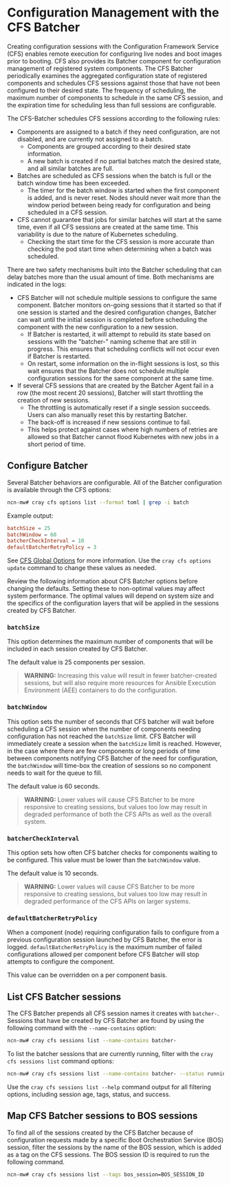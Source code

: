 # Configuration Management with the CFS Batcher

Creating configuration sessions with the Configuration Framework Service \(CFS\) enables remote execution for configuring live nodes
and boot images prior to booting. CFS also provides its Batcher component for configuration management of registered system
components. The CFS Batcher periodically examines the aggregated configuration state of registered components and schedules CFS
sessions against those that have not been configured to their desired state. The frequency of scheduling, the maximum number of
components to schedule in the same CFS session, and the expiration time for scheduling less than full sessions are configurable.

The CFS-Batcher schedules CFS sessions according to the following rules:

* Components are assigned to a batch if they need configuration, are not disabled, and are currently not assigned to a batch.
  * Components are grouped according to their desired state information.
  * A new batch is created if no partial batches match the desired state, and all similar batches are full.
* Batches are scheduled as CFS sessions when the batch is full or the batch window time has been exceeded.
  * The timer for the batch window is started when the first component is added, and is never reset. Nodes should never wait more
    than the window period between being ready for configuration and being scheduled in a CFS session.
* CFS cannot guarantee that jobs for similar batches will start at the same time, even if all CFS sessions are created at the same
  time. This variability is due to the nature of Kubernetes scheduling.
  * Checking the start time for the CFS session is more accurate than checking the pod start time when determining when a batch was scheduled.

There are two safety mechanisms built into the Batcher scheduling that can delay batches more than the usual amount of time.
Both mechanisms are indicated in the logs:

* CFS Batcher will not schedule multiple sessions to configure the same component. Batcher monitors on-going sessions that it started
  so that if one session is started and the desired configuration changes, Batcher can wait until the initial session is completed
  before scheduling the component with the new configuration to a new session.
  * If Batcher is restarted, it will attempt to rebuild its state based on sessions with the "batcher-" naming scheme that are still
    in progress. This ensures that scheduling conflicts will not occur even if Batcher is restarted.
  * On restart, some information on the in-flight sessions is lost, so this wait ensures that the Batcher does not schedule multiple
    configuration sessions for the same component at the same time.
* If several CFS sessions that are created by the Batcher Agent fail in a row \(the most recent 20 sessions\), Batcher will start
  throttling the creation of new sessions.
  * The throttling is automatically reset if a single session succeeds. Users can also manually reset this by restarting Batcher.
  * The back-off is increased if new sessions continue to fail.
  * This helps protect against cases where high numbers of retries are allowed so that Batcher cannot flood Kubernetes with new jobs
    in a short period of time.

## Configure Batcher

Several Batcher behaviors are configurable. All of the Batcher configuration is available through the CFS options:

```bash
ncn-mw# cray cfs options list --format toml | grep -i batch
```

Example output:

```toml
batchSize = 25
batchWindow = 60
batcherCheckInterval = 10
defaultBatcherRetryPolicy = 3
```

See [CFS Global Options](CFS_Global_Options.md) for more information. Use the `cray cfs options update` command to change these values as needed.

Review the following information about CFS Batcher options before changing the defaults. Setting these to non-optimal values may
affect system performance. The optimal values will depend on system size and the specifics of the configuration layers that will be
applied in the sessions created by CFS Batcher.

### `batchSize`

This option determines the maximum number of components that will be included in each session created by CFS Batcher.

The default value is 25 components per session.

> **WARNING:** Increasing this value will result in fewer batcher-created sessions, but will also require more resources for
> Ansible Execution Environment \(AEE\) containers to do the configuration.

### `batchWindow`

This option sets the number of seconds that CFS batcher will wait before scheduling a CFS session when the number of components
needing configuration has not reached the `batchSize` limit. CFS Batcher will immediately create a session when the `batchSize` limit is
reached. However, in the case where there are few components or long periods of time between components notifying CFS Batcher of the
need for configuration, the `batchWindow` will time-box the creation of sessions so no component needs to wait for the queue to fill.

The default value is 60 seconds.

> **WARNING:** Lower values will cause CFS Batcher to be more responsive to creating sessions, but values too low may result in
> degraded performance of both the CFS APIs as well as the overall system.

### `batcherCheckInterval`

This option sets how often CFS batcher checks for components waiting to be configured. This value must be lower than
the `batchWindow` value.

The default value is 10 seconds.

> **WARNING:** Lower values will cause CFS Batcher to be more responsive to creating sessions, but values too low may result in
> degraded performance of the CFS APIs on larger systems.

### `defaultBatcherRetryPolicy`

When a component \(node\) requiring configuration fails to configure from a previous configuration session launched by CFS Batcher,
the error is logged. `defaultBatcherRetryPolicy` is the maximum number of failed configurations allowed per component before CFS
Batcher will stop attempts to configure the component.

This value can be overridden on a per component basis.

## List CFS Batcher sessions

The CFS Batcher prepends all CFS session names it creates with `batcher-`. Sessions that have be created by CFS Batcher
are found by using the following command with the `--name-contains` option:

```bash
ncn-mw# cray cfs sessions list --name-contains batcher-
```

To list the batcher sessions that are currently running, filter with the `cray cfs sessions list` command options:

```bash
ncn-mw# cray cfs sessions list --name-contains batcher- --status running
```

Use the `cray cfs sessions list --help` command output for all filtering options, including session age, tags, status, and success.

## Map CFS Batcher sessions to BOS sessions

To find all of the sessions created by the CFS Batcher because of configuration requests made by a specific
Boot Orchestration Service \(BOS\) session, filter the sessions by the name of the BOS session, which is added as a tag on the
CFS sessions. The BOS session ID is required to run the following command.

```bash
ncn-mw# cray cfs sessions list --tags bos_session=BOS_SESSION_ID
```
